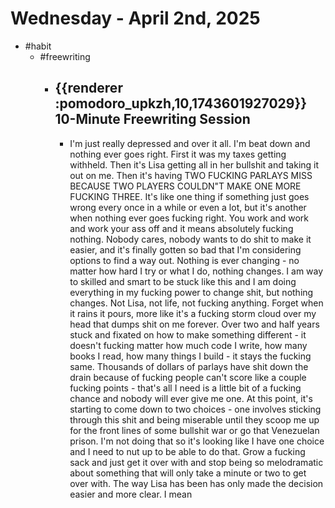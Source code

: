 # Wednesday - April 2nd, 2025
- #habit
	- #freewriting
		- ## {{renderer :pomodoro_upkzh,10,1743601927029}} 10-Minute Freewriting Session
			- I'm just really depressed and over it all. I'm beat down and nothing ever goes right. First it was my taxes getting withheld. Then it's Lisa getting all in her bullshit and taking it out on me. Then it's having TWO FUCKING PARLAYS MISS BECAUSE TWO PLAYERS COULDN"T MAKE ONE MORE FUCKING THREE. It's like one thing if something just goes wrong every once in a while or even a lot, but it's another when nothing ever goes fucking right. You work and work and work your ass off and it means absolutely fucking nothing. Nobody cares, nobody wants to do shit to make it easier, and it's finally gotten so bad that I'm considering options to find a way out. Nothing is ever changing - no matter how hard I try or what I do, nothing changes. I am way to skilled and smart to be stuck like this and I am doing everything in my fucking power to change shit, but nothing changes. Not Lisa, not life, not fucking anything. Forget when it rains it pours, more like it's a fucking storm cloud over my head that dumps shit on me forever. Over two and half years stuck and fixated on how to make something different - it doesn't fucking matter how much code I write, how many books I read, how many things I build - it stays the fucking same. Thousands of dollars of parlays have shit down the drain because of fucking people can't score like a couple fucking points - that's all I need is a little bit of a fucking chance and nobody will ever give me one. At this point, it's starting to come down to two choices - one involves sticking through this shit and being miserable until they scoop me up for the front lines of some bullshit war or go that Venezuelan prison. I'm not doing that so it's looking like I have one choice and I need to nut up to be able to do that. Grow a fucking sack and just get it over with and stop being so melodramatic about something that will only take a minute or two to get over with. The way Lisa has been has only made the decision easier and more clear. I mean